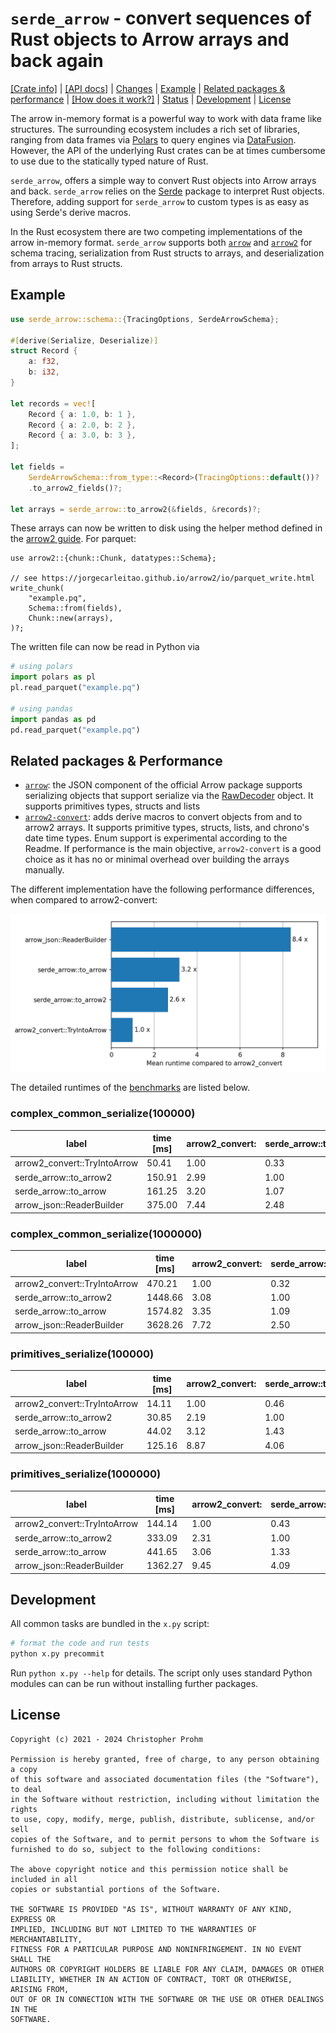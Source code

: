 # `serde_arrow` - convert sequences of Rust objects to Arrow arrays and back again

[[Crate info]](https://crates.io/crates/serde_arrow)
| [[API docs]](https://docs.rs/serde_arrow/latest/serde_arrow/)
| [Changes](Changes.md)
| [Example](#example)
| [Related packages & performance](#related-packages--performance)
| [[How does it work?]](https://docs.rs/serde_arrow/latest/serde_arrow/_impl/docs/implementation/index.html)
| [Status](serde_arrow/Status.md)
| [Development](#development)
| [License](#license)

The arrow in-memory format is a powerful way to work with data frame like
structures. The surrounding ecosystem includes a rich set of libraries, ranging
from data frames via [Polars][polars] to query engines via
[DataFusion][datafusion]. However, the API of the underlying Rust crates can be
at times cumbersome to use due to the statically typed nature of Rust.

`serde_arrow`, offers a simple way to convert Rust objects into Arrow arrays and
back.  `serde_arrow` relies on the [Serde](https://serde.rs) package to
interpret Rust objects. Therefore, adding support for `serde_arrow` to custom
types is as easy as using Serde's derive macros.

In the Rust ecosystem there are two competing implementations of the arrow
in-memory format. `serde_arrow` supports both [`arrow`][arrow] and
[`arrow2`][arrow2] for schema tracing, serialization from Rust structs to
arrays, and deserialization from arrays to Rust structs.

[arrow]: https://docs.rs/arrow/latest/arrow/
[arrow2]: https://docs.rs/arrow2/latest/arrow2/
[polars]: https://github.com/pola-rs/polars
[datafusion]: https://github.com/apache/arrow-datafusion/

## Example

```rust
use serde_arrow::schema::{TracingOptions, SerdeArrowSchema};

#[derive(Serialize, Deserialize)]
struct Record {
    a: f32,
    b: i32,
}

let records = vec![
    Record { a: 1.0, b: 1 },
    Record { a: 2.0, b: 2 },
    Record { a: 3.0, b: 3 },
];

let fields =
    SerdeArrowSchema::from_type::<Record>(TracingOptions::default())?
    .to_arrow2_fields()?;

let arrays = serde_arrow::to_arrow2(&fields, &records)?;
```

These arrays can now be written to disk using the helper method defined in the
[arrow2 guide][arrow2-guide]. For parquet:

```rust,ignore
use arrow2::{chunk::Chunk, datatypes::Schema};

// see https://jorgecarleitao.github.io/arrow2/io/parquet_write.html
write_chunk(
    "example.pq",
    Schema::from(fields),
    Chunk::new(arrays),
)?;
```

The written file can now be read in Python via

```python
# using polars
import polars as pl
pl.read_parquet("example.pq")

# using pandas
import pandas as pd
pd.read_parquet("example.pq")
```

[arrow2-guide]: https://jorgecarleitao.github.io/arrow2

## Related packages & Performance

- [`arrow`][arrow]: the JSON component of the official Arrow package supports
   serializing objects that support serialize via the [RawDecoder][raw-decoder]
   object. It supports primitives types, structs and lists
- [`arrow2-convert`][arrow2-convert]: adds derive macros to convert objects from
  and to arrow2 arrays. It supports primitive types, structs, lists, and
  chrono's date time types. Enum support is experimental according to the
  Readme. If performance is the main objective, `arrow2-convert` is a good
  choice as it has no or minimal overhead over building the arrays manually.

[raw-decoder]: https://docs.rs/arrow-json/37.0.0/arrow_json/struct.RawDecoder.html#method.serialize
[arrow2-convert]: https://github.com/DataEngineeringLabs/arrow2-convert

The different implementation have the following performance differences, when
compared to arrow2-convert:

![Time ](timings.png)

The detailed runtimes of the [benchmarks](./serde_arrow/benches/groups/) are listed below.

<!-- start:benchmarks -->
### complex_common_serialize(100000)

| label                        | time [ms] | arrow2_convert: | serde_arrow::to | serde_arrow::to | arrow_json::Rea |
|------------------------------|-----------|-----------------|-----------------|-----------------|-----------------|
| arrow2_convert::TryIntoArrow |     50.41 |            1.00 |            0.33 |            0.31 |            0.13 |
| serde_arrow::to_arrow2       |    150.91 |            2.99 |            1.00 |            0.94 |            0.40 |
| serde_arrow::to_arrow        |    161.25 |            3.20 |            1.07 |            1.00 |            0.43 |
| arrow_json::ReaderBuilder    |    375.00 |            7.44 |            2.48 |            2.33 |            1.00 |

### complex_common_serialize(1000000)

| label                        | time [ms] | arrow2_convert: | serde_arrow::to | serde_arrow::to | arrow_json::Rea |
|------------------------------|-----------|-----------------|-----------------|-----------------|-----------------|
| arrow2_convert::TryIntoArrow |    470.21 |            1.00 |            0.32 |            0.30 |            0.13 |
| serde_arrow::to_arrow2       |   1448.66 |            3.08 |            1.00 |            0.92 |            0.40 |
| serde_arrow::to_arrow        |   1574.82 |            3.35 |            1.09 |            1.00 |            0.43 |
| arrow_json::ReaderBuilder    |   3628.26 |            7.72 |            2.50 |            2.30 |            1.00 |

### primitives_serialize(100000)

| label                        | time [ms] | arrow2_convert: | serde_arrow::to | serde_arrow::to | arrow_json::Rea |
|------------------------------|-----------|-----------------|-----------------|-----------------|-----------------|
| arrow2_convert::TryIntoArrow |     14.11 |            1.00 |            0.46 |            0.32 |            0.11 |
| serde_arrow::to_arrow2       |     30.85 |            2.19 |            1.00 |            0.70 |            0.25 |
| serde_arrow::to_arrow        |     44.02 |            3.12 |            1.43 |            1.00 |            0.35 |
| arrow_json::ReaderBuilder    |    125.16 |            8.87 |            4.06 |            2.84 |            1.00 |

### primitives_serialize(1000000)

| label                        | time [ms] | arrow2_convert: | serde_arrow::to | serde_arrow::to | arrow_json::Rea |
|------------------------------|-----------|-----------------|-----------------|-----------------|-----------------|
| arrow2_convert::TryIntoArrow |    144.14 |            1.00 |            0.43 |            0.33 |            0.11 |
| serde_arrow::to_arrow2       |    333.09 |            2.31 |            1.00 |            0.75 |            0.24 |
| serde_arrow::to_arrow        |    441.65 |            3.06 |            1.33 |            1.00 |            0.32 |
| arrow_json::ReaderBuilder    |   1362.27 |            9.45 |            4.09 |            3.08 |            1.00 |

<!-- end:benchmarks -->

## Development

All common tasks are bundled in the `x.py` script:

```bash
# format the code and run tests
python x.py precommit
```

Run `python x.py --help` for details. The script only uses standard Python
modules can can be run without installing further packages.

## License

```text
Copyright (c) 2021 - 2024 Christopher Prohm

Permission is hereby granted, free of charge, to any person obtaining a copy
of this software and associated documentation files (the "Software"), to deal
in the Software without restriction, including without limitation the rights
to use, copy, modify, merge, publish, distribute, sublicense, and/or sell
copies of the Software, and to permit persons to whom the Software is
furnished to do so, subject to the following conditions:

The above copyright notice and this permission notice shall be included in all
copies or substantial portions of the Software.

THE SOFTWARE IS PROVIDED "AS IS", WITHOUT WARRANTY OF ANY KIND, EXPRESS OR
IMPLIED, INCLUDING BUT NOT LIMITED TO THE WARRANTIES OF MERCHANTABILITY,
FITNESS FOR A PARTICULAR PURPOSE AND NONINFRINGEMENT. IN NO EVENT SHALL THE
AUTHORS OR COPYRIGHT HOLDERS BE LIABLE FOR ANY CLAIM, DAMAGES OR OTHER
LIABILITY, WHETHER IN AN ACTION OF CONTRACT, TORT OR OTHERWISE, ARISING FROM,
OUT OF OR IN CONNECTION WITH THE SOFTWARE OR THE USE OR OTHER DEALINGS IN THE
SOFTWARE.
```
